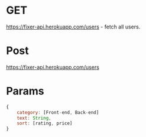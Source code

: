 # GET
https://fixer-api.herokuapp.com/users - fetch all users.

# Post
https://fixer-api.herokuapp.com/users

# Params

```javascript
{
    category: [Front-end, Back-end]
    text: String,
    sort: [rating, price]
}
```


